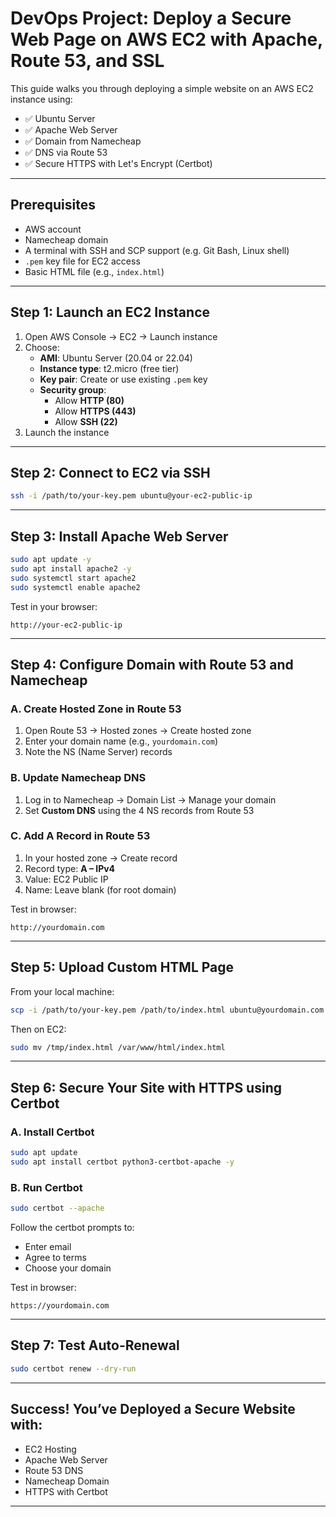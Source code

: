 # DevOps Project: Deploy a Secure Web Page on AWS EC2 with Apache, Route 53, and SSL

This guide walks you through deploying a simple website on an AWS EC2 instance using:

- ✅ Ubuntu Server
- ✅ Apache Web Server
- ✅ Domain from Namecheap
- ✅ DNS via Route 53
- ✅ Secure HTTPS with Let's Encrypt (Certbot)

---

## Prerequisites

- AWS account
- Namecheap domain
- A terminal with SSH and SCP support (e.g. Git Bash, Linux shell)
- `.pem` key file for EC2 access
- Basic HTML file (e.g., `index.html`)

---

## Step 1: Launch an EC2 Instance

1. Open AWS Console → EC2 → Launch instance
2. Choose:
   - **AMI**: Ubuntu Server (20.04 or 22.04)
   - **Instance type**: t2.micro (free tier)
   - **Key pair**: Create or use existing `.pem` key
   - **Security group**:
     - Allow **HTTP (80)**
     - Allow **HTTPS (443)**
     - Allow **SSH (22)**
3. Launch the instance

---

## Step 2: Connect to EC2 via SSH

```bash
ssh -i /path/to/your-key.pem ubuntu@your-ec2-public-ip
```

---

## Step 3: Install Apache Web Server

```bash
sudo apt update -y
sudo apt install apache2 -y
sudo systemctl start apache2
sudo systemctl enable apache2
```

Test in your browser:

```
http://your-ec2-public-ip
```

---

## Step 4: Configure Domain with Route 53 and Namecheap

### A. Create Hosted Zone in Route 53

1. Open Route 53 → Hosted zones → Create hosted zone
2. Enter your domain name (e.g., `yourdomain.com`)
3. Note the NS (Name Server) records

### B. Update Namecheap DNS

1. Log in to Namecheap → Domain List → Manage your domain
2. Set **Custom DNS** using the 4 NS records from Route 53

### C. Add A Record in Route 53

1. In your hosted zone → Create record
2. Record type: **A – IPv4**
3. Value: EC2 Public IP
4. Name: Leave blank (for root domain)

Test in browser:

```
http://yourdomain.com
```

---

## Step 5: Upload Custom HTML Page

From your local machine:

```bash
scp -i /path/to/your-key.pem /path/to/index.html ubuntu@yourdomain.com:/tmp
```

Then on EC2:

```bash
sudo mv /tmp/index.html /var/www/html/index.html
```

---

## Step 6: Secure Your Site with HTTPS using Certbot

### A. Install Certbot

```bash
sudo apt update
sudo apt install certbot python3-certbot-apache -y
```

### B. Run Certbot

```bash
sudo certbot --apache
```

Follow the certbot prompts to:

- Enter email
- Agree to terms
- Choose your domain

Test in browser:

```
https://yourdomain.com
```

---

## Step 7: Test Auto-Renewal

```bash
sudo certbot renew --dry-run
```

---

## Success! You’ve Deployed a Secure Website with:

- EC2 Hosting
- Apache Web Server
- Route 53 DNS
- Namecheap Domain
- HTTPS with Certbot

---
